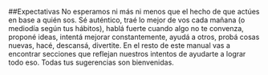 ##Expectativas
No esperamos ni más ni menos que el hecho de que actúes en base a quién sos. Sé auténtico, traé lo mejor de vos cada mañana (o mediodía según tus hábitos), hablá fuerte cuando algo no te convenza, proponé ideas, intentá mejorar constantemente, ayudá a otros, probá cosas nuevas, hacé, descansá, divertite.
En el resto de este manual vas a encontrar secciones que reflejan nuestros intentos de ayudarte a lograr todo eso. Todas tus sugerencias son bienvenidas.
